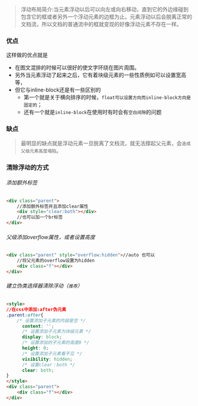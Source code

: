 > 浮动布局简介:当元素浮动以后可以向左或向右移动，直到它的外边缘碰到包含它的框或者另外一个浮动元素的边框为止。元素浮动以后会脱离正常的文档流，所以文档的普通流中的框就变现的好像浮动元素不存在一样。

### 优点

这样做的优点就是

- 在图文混排的时候可以很好的使文字环绕在图片周围。
- 另外当元素浮动了起来之后，它有着块级元素的一些性质例如可以设置宽高等，
- 但它与inline-block还是有一些区别的
  - 第一个就是关于横向排序的时候，`float可以设置方向而inline-block方向是固定的`；
  - 还有一个就是`inline-block`在使用时有时会有`空白间隙`的问题

### 缺点

> 最明显的缺点就是浮动元素一旦脱离了文档流，就无法撑起父元素，会`造成父级元素高度塌陷`。

### 清除浮动的方式

###### 添加额外标签

```html
<div class="parent">
    //添加额外标签并且添加clear属性
    <div style="clear:both"></div>
    //也可以加一个br标签
</div>
```

###### 父级添加overflow属性，或者设置高度

```html
<div class="parent" style="overflow:hidden">//auto 也可以
    //将父元素的overflow设置为hidden
    <div class="f"></div>
</div>
```

###### 建立伪类选择器清除浮动（`推荐`）

```html
<style>
//在css中添加:after伪元素
.parent:after{
    /* 设置添加子元素的内容是空 */
      content: '';  
      /* 设置添加子元素为块级元素 */
      display: block;
      /* 设置添加的子元素的高度0 */
      height: 0;
      /* 设置添加子元素看不见 */
      visibility: hidden;
      /* 设置clear：both */
      clear: both;
}
</style>
<div class="parent">
    <div class="f"></div>
</div>
```

